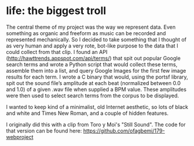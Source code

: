 life: the biggest troll
==============
The central theme of my project was the way we represent data. Even something as organic and freeform as music can be recorded and represented mechanically. So I decided to take something that I thought of as very human and apply a very rote, bot-like purpose to the data that I could collect from that clip. I found an API (http://hawttrends.appspot.com/api/terms/) that spit out popular Google search terms and wrote a Python script that would collect these terms, assemble them into a list, and query Google Images for the first few image results for each term. I wrote a C binary that would, using the portsf library, spit out the sound file’s amplitude at each beat (normalized between 0.0 and 1.0) of a given .wav file when supplied a BPM value. These amplitudes were then used to select search terms from the corpus to be displayed.

I wanted to keep kind of a minimalist, old Internet aesthetic, so lots of black and white and Times New Roman, and a couple of hidden features.

I originally did this with a clip from Toro y Moi's "Still Sound". The code for that version can be found here: https://github.com/ofagbemi/179-webproject
